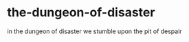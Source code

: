 the-dungeon-of-disaster
=======================

in the dungeon of disaster we stumble upon the pit of despair